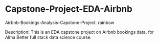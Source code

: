 # Capstone-Project-EDA-Airbnb
Airbnb-Bookings-Analysis-Capstone-Project.
rainbow

Description:
This is an EDA capstone project on Airbnb bookings data, for Alma Better full stack data science course.
